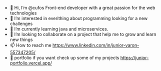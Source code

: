 - 👋 Hi, I’m @cufos Front-end developer with a great passion for the web technologies 
- 👀 I’m interested in everithing about programming looking for a new challenges
- 🌱 I’m currently learning java and microservices.
- 💞️ I’m looking to collaborate on a project that help me to grow and learn new things
- 📫 How to reach me https://www.linkedin.com/in/junior-varon-557347205/
- 📃 portfolio if you want check up some of my projects https://junior-portfolio.vercel.app/

<!---
cufos/cufos is a ✨ special ✨ repository because its `README.md` (this file) appears on your GitHub profile.
You can click the Preview link to take a look at your changes.
--->
